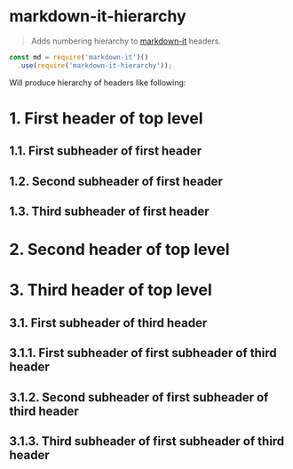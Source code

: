 # markdown-it-hierarchy

> Adds numbering hierarchy to [markdown-it] headers.

[markdown-it]: https://github.com/markdown-it/markdown-it

```js
const md = require('markdown-it')()
  .use(require('markdown-it-hierarchy'));
```

Will produce hierarchy of headers like following:

# 1. First header of top level
## 1.1. First subheader of first header
## 1.2. Second subheader of first header
## 1.3. Third subheader of first header
# 2. Second header of top level
# 3. Third header of top level
## 3.1. First subheader of third header
## 3.1.1. First subheader of first subheader of third header
## 3.1.2. Second subheader of first subheader of third header
## 3.1.3. Third subheader of first subheader of third header